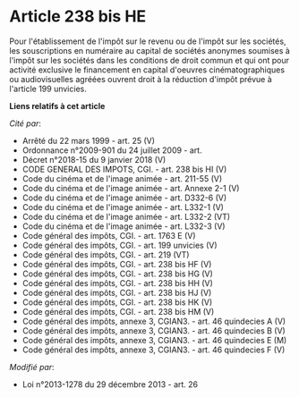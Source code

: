# Article 238 bis HE

Pour l'établissement de l'impôt sur le revenu ou de l'impôt sur les sociétés, les souscriptions en numéraire au capital de
sociétés anonymes soumises à l'impôt sur les sociétés dans les conditions de droit commun et qui ont pour activité exclusive
le financement en capital d'oeuvres cinématographiques ou audiovisuelles agréées ouvrent droit à la réduction d'impôt prévue
à l'article 199 unvicies.

**Liens relatifs à cet article**

_Cité par_:

  - Arrêté du 22 mars 1999 - art. 25 (V)
  - Ordonnance n°2009-901 du 24 juillet 2009 - art.
  - Décret n°2018-15 du 9 janvier 2018 (V)
  - CODE GENERAL DES IMPOTS, CGI. - art. 238 bis HI (V)
  - Code du cinéma et de l'image animée - art. 211-55 (V)
  - Code du cinéma et de l'image animée - art. Annexe 2-1 (V)
  - Code du cinéma et de l'image animée - art. D332-6 (V)
  - Code du cinéma et de l'image animée - art. L332-1 (V)
  - Code du cinéma et de l'image animée - art. L332-2 (VT)
  - Code du cinéma et de l'image animée - art. L332-3 (V)
  - Code général des impôts, CGI. - art. 1763 E (V)
  - Code général des impôts, CGI. - art. 199 unvicies (V)
  - Code général des impôts, CGI. - art. 219 (VT)
  - Code général des impôts, CGI. - art. 238 bis HF (V)
  - Code général des impôts, CGI. - art. 238 bis HG (V)
  - Code général des impôts, CGI. - art. 238 bis HH (V)
  - Code général des impôts, CGI. - art. 238 bis HJ (V)
  - Code général des impôts, CGI. - art. 238 bis HK (V)
  - Code général des impôts, CGI. - art. 238 bis HM (V)
  - Code général des impôts, annexe 3, CGIAN3. - art. 46 quindecies A (V)
  - Code général des impôts, annexe 3, CGIAN3. - art. 46 quindecies B (V)
  - Code général des impôts, annexe 3, CGIAN3. - art. 46 quindecies E (M)
  - Code général des impôts, annexe 3, CGIAN3. - art. 46 quindecies F (V)

_Modifié par_:

  - Loi n°2013-1278 du 29 décembre 2013 - art. 26
